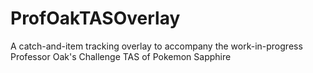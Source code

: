 # ProfOakTASOverlay
A catch-and-item tracking overlay to accompany the work-in-progress Professor Oak's Challenge TAS of Pokemon Sapphire
